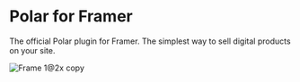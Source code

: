 # Polar for Framer

The official Polar plugin for Framer. The simplest way to sell digital products on your site.

![Frame 1@2x copy](https://github.com/user-attachments/assets/c06a25cb-c096-4080-9b4c-192b090fc551)
